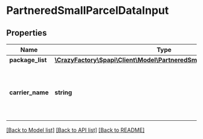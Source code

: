 # PartneredSmallParcelDataInput

## Properties
Name | Type | Description | Notes
------------ | ------------- | ------------- | -------------
**package_list** | [**\CrazyFactory\Spapi\Client\Model\PartneredSmallParcelPackageInputList**](PartneredSmallParcelPackageInputList.md) |  | [optional] 
**carrier_name** | **string** | The Amazon-partnered carrier to use for the inbound shipment. | [optional] 

[[Back to Model list]](../README.md#documentation-for-models) [[Back to API list]](../README.md#documentation-for-api-endpoints) [[Back to README]](../README.md)


